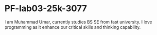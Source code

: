 # PF-lab03-25k-3077
I am Muhammad Umar, currently studies BS SE from fast university. I love programming as it enhance our critical skills and thinking capability.
